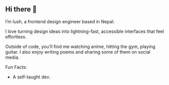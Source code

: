 ## Hi there 👋

I’m Iush, a frontend design engineer based in Nepal.

I love turning design ideas into lightning-fast, accessible interfaces that feel effortless.

Outside of code, you’ll find me watching anime, hitting the gym, playing guitar. I also enjoy writing poems and sharing some of them on social media.

Fun Facts:
<ul>
  <li>A self-taught dev.</li>
</ul>
